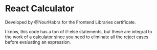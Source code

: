 # React Calculator

Developed by @NourHabra for the Frontend Libraries certificate.

I know, this code has a ton of if-else statements, but these are integral to the work of a calculator since you need to eliminate all the reject cases before evaluating an expression.

